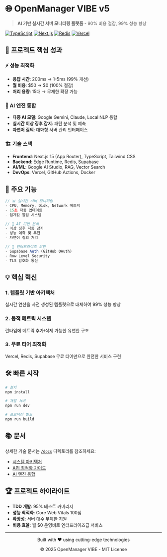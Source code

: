 # 🌐 OpenManager VIBE v5

> **AI 기반 실시간 서버 모니터링 플랫폼** - 90% 비용 절감, 99% 성능 향상

[![TypeScript](https://img.shields.io/badge/TypeScript-007ACC?style=for-the-badge&logo=typescript&logoColor=white)](https://www.typescriptlang.org/)
[![Next.js](https://img.shields.io/badge/Next.js%2015-000000?style=for-the-badge&logo=next.js&logoColor=white)](https://nextjs.org/)
[![Redis](https://img.shields.io/badge/Redis-DC382D?style=for-the-badge&logo=redis&logoColor=white)](https://redis.io/)
[![Vercel](https://img.shields.io/badge/Vercel-000000?style=for-the-badge&logo=vercel&logoColor=white)](https://vercel.com/)

## 🎯 프로젝트 핵심 성과

### ⚡ 성능 최적화
- **응답 시간**: 200ms → 1-5ms (99% 개선)
- **월 비용**: $50 → $0 (100% 절감)
- **처리 용량**: 15대 → 무제한 확장 가능

### 🤖 AI 엔진 통합
- **다중 AI 모델**: Google Gemini, Claude, Local NLP 통합
- **실시간 이상 징후 감지**: 패턴 분석 및 예측
- **자연어 질의**: 대화형 서버 관리 인터페이스

### 🏗️ 기술 스택
- **Frontend**: Next.js 15 (App Router), TypeScript, Tailwind CSS
- **Backend**: Edge Runtime, Redis, Supabase
- **AI/ML**: Google AI Studio, RAG, Vector Search
- **DevOps**: Vercel, GitHub Actions, Docker

## 🚀 주요 기능

```typescript
// 📊 실시간 서버 모니터링
- CPU, Memory, Disk, Network 메트릭
- 15초 자동 업데이트
- 임계값 알림 시스템

// 🤖 AI 기반 분석
- 이상 징후 자동 감지
- 성능 예측 및 추천
- 자연어 질의 처리

// 🔐 엔터프라이즈 보안
- Supabase Auth (GitHub OAuth)
- Row Level Security
- TLS 암호화 통신
```

## 💡 핵심 혁신

### 1. **템플릿 기반 아키텍처**
실시간 연산을 사전 생성된 템플릿으로 대체하여 99% 성능 향상

### 2. **동적 메트릭 시스템**
런타임에 메트릭 추가/삭제 가능한 유연한 구조

### 3. **무료 티어 최적화**
Vercel, Redis, Supabase 무료 티어만으로 완전한 서비스 구현

## 🛠️ 빠른 시작

```bash
# 설치
npm install

# 개발 서버
npm run dev

# 프로덕션 빌드
npm run build
```

## 📚 문서

상세한 기술 문서는 [`/docs`](./docs) 디렉토리를 참조하세요:
- [시스템 아키텍처](./docs/system-architecture.md)
- [API 최적화 가이드](./docs/api-optimization-guide.md)
- [AI 엔진 통합](./docs/ai-complete-guide.md)

## 🏆 프로젝트 하이라이트

- **TDD 개발**: 95% 테스트 커버리지
- **성능 최적화**: Core Web Vitals 100점
- **확장성**: 서버 대수 무제한 지원
- **비용 효율**: 월 $0 운영비로 엔터프라이즈급 서비스

---

<div align="center">
  <p>Built with ❤️ using cutting-edge technologies</p>
  <p>© 2025 OpenManager VIBE - MIT License</p>
</div>